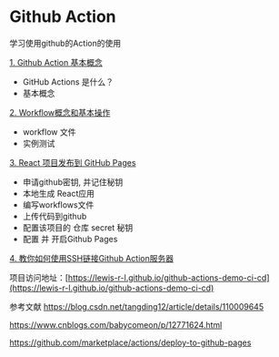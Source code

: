 # Github Action
学习使用github的Action的使用

[1. Github Action 基本概念](learn/learn_01.md)
- GitHub Actions 是什么？
- 基本概念

[2. Workflow概念和基本操作](learn/learn_02.md)
- workflow 文件
- 实例测试

[3. React 项目发布到 GitHub Pages](learn/learn_03.md)
- 申请github密钥, 并记住秘钥
- 本地生成 React应用
- 编写workflows文件
- 上传代码到github
- 配置该项目的 仓库 secret 秘钥
- 配置 并 开启Github Pages

[4. 教你如何使用SSH链接Github Action服务器](https://zhuanlan.zhihu.com/p/387389708)

项目访问地址：[https://lewis-r-l.github.io/github-actions-demo-ci-cd](https://lewis-r-l.github.io/github-actions-demo-ci-cd)

参考文献
https://blog.csdn.net/tangding12/article/details/110009645

https://www.cnblogs.com/babycomeon/p/12771624.html

https://github.com/marketplace/actions/deploy-to-github-pages
